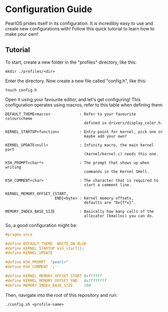 # Configuration Guide
PearlOS prides itself in its configuration. It is incredibly easy to use and create
new configurations with! Follow this quick tutorial to learn how to make your own!

## Tutorial
To start, create a new folder in the "profiles" directory, like this:
```console
mkdir ./profiles/<dir>
```
Enter the directory. Now create a new file called "config.h", like this:
```console
touch config.h
```
Open it using your favourite editor, and let's get configuring! This configuration
operates using macros, refer to this table when defining them:
```
DEFAULT_THEME<macro>             : Refer to your favourite colourscheme
                                   defined in drivers/display_color.h.

KERNEL_STARTUP<function>         : Entry point for kernel, pick one or
                                   maybe add your own?

KERNEL_UPDATE<null>              : Infinity macro, the main kernel part
                                   (kernel/kernel.c) needs this one.

KSH_PROMPT<char*>                : The prompt that shows up when writing
                                   commands in the Kernel SHell.

KSH_COMMENT<char>                : The character that is required to
                                   start a comment line.

KERNEL_MEMORY_OFFSET_{START,
                      END}<byte> : Kernel memory offsets,
                                   defaults are "0x{f*x}".

MEMORY_INDEX_BASE_SIZE           : Basically how many calls of the
                                   allocator (kmalloc) you can do.
```
So, a good configuration might be:
```c
#pragma once

#define DEFAULT_THEME  WHITE_ON_BLUE
#define KERNEL_STARTUP ksh_start();
#define KERNEL_UPDATE

#define KSH_PROMPT  "pearl>"
#define KSH_COMMENT ';'

#define KERNEL_MEMORY_OFFSET_START 0xffffff
#define KERNEL_MEMORY_OFFSET_END   0xffffffff
#define MEMORY_INDEX_BASE_SIZE     100
```
Then, navigate into the root of this repository
and run:
```console
./config.sh <profile-name>
```

